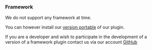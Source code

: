### Framework

We do not support any framework at time.

You can however install our [version portable](../portable_version.md) of our plugin.

If you are a developer and wish to participate in the development of a version of a framework plugin contact us via our account [GitHub](https://github.com/nopow-link)
